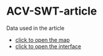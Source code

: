 # ACV-SWT-article
Data used in the article

- [click to open the map](./map/map_generation.html)
- [click to open the interface](./interface/trace_animation_bokeh.html)


